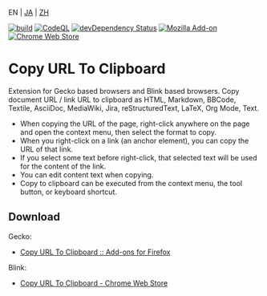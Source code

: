 EN | [JA](./README.ja.md) | [ZH](./README.zh.md)

[![build](https://github.com/asamuzaK/url2clipboard/workflows/build/badge.svg)](https://github.com/asamuzaK/url2clipboard/actions?query=workflow%3Abuild)
[![CodeQL](https://github.com/asamuzaK/url2clipboard/workflows/CodeQL/badge.svg)](https://github.com/asamuzaK/url2clipboard/actions?query=workflow%3ACodeQL)
[![devDependency Status](https://david-dm.org/asamuzaK/url2clipboard/dev-status.svg)](https://david-dm.org/asamuzaK/url2clipboard?type=dev)
[![Mozilla Add-on](https://img.shields.io/amo/v/url2clipboard@asamuzak.jp.svg)](https://addons.mozilla.org/firefox/addon/url2clipboard/)
[![Chrome Web Store](https://img.shields.io/chrome-web-store/v/miancenhdlkbmjmhlginhaaepbdnlllc.svg)](https://chrome.google.com/webstore/detail/copy-url-to-clipboard/miancenhdlkbmjmhlginhaaepbdnlllc)

# Copy URL To Clipboard

Extension for Gecko based browsers and Blink based browsers.
Copy document URL / link URL to clipboard as HTML, Markdown, BBCode, Textile, AsciiDoc, MediaWiki, Jira, reStructuredText, LaTeX, Org Mode, Text.

* When copying the URL of the page, right-click anywhere on the page and open the context menu, then select the format to copy.
* When you right-click on a link (an anchor element), you can copy the URL of that link.
* If you select some text before right-click, that selected text will be used for the content of the link.
* You can edit content text when copying.
* Copy to clipboard can be executed from the context menu, the tool button, or keyboard shortcut.

## Download

Gecko:
* [Copy URL To Clipboard :: Add-ons for Firefox](https://addons.mozilla.org/firefox/addon/url2clipboard/ "Copy URL To Clipboard :: Add-ons for Firefox")

Blink:
* [Copy URL To Clipboard - Chrome Web Store](https://chrome.google.com/webstore/detail/copy-url-to-clipboard/miancenhdlkbmjmhlginhaaepbdnlllc "Copy URL To Clipboard - Chrome Web Store")
